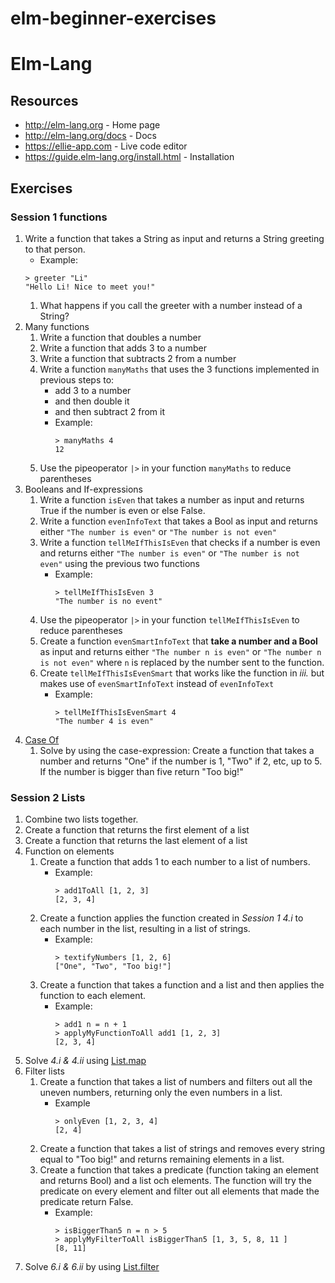 # elm-beginner-exercises
# Elm-Lang
## Resources
* http://elm-lang.org - Home page
* http://elm-lang.org/docs - Docs
* https://ellie-app.com - Live code editor
* https://guide.elm-lang.org/install.html - Installation

## Exercises
### Session 1 functions

1. Write a function that takes a String as input and returns a String greeting to that person.
   * Example: 
   ```
   > greeter "Li"
   "Hello Li! Nice to meet you!"
   ```
   1. What happens if you call the greeter with a number instead of a String?
2. Many functions
   1. Write a function that doubles a number
   2. Write a function that adds 3 to a number
   3. Write a function that subtracts 2 from a number
   4. Write a function `manyMaths` that uses the 3 functions implemented in previous steps to:
       * add 3 to a number
       * and then double it
       * and then subtract 2 from it
       - Example: 
         ```
         > manyMaths 4
         12
         ```
   5. Use the pipeoperator `|>` in your function `manyMaths` to reduce parentheses
3. Booleans and If-expressions
    1. Write a function `isEven` that takes a number as input and returns True if the number is even or else False.
    2. Write a function `evenInfoText` that takes a Bool as input and returns either `"The number is even"` or `"The number is not even"`
    3. Write a function `tellMeIfThisIsEven` that checks if a number is even and returns either `"The number is even"` or `"The number is not even"` using the previous two functions
       - Example:
         ```
         > tellMeIfThisIsEven 3
         "The number is no event"
         ```
    4. Use the pipeoperator `|>` in your function `tellMeIfThisIsEven` to reduce parentheses
    5. Create a function `evenSmartInfoText` that **take a number and a Bool** as input and returns either `"The number n is even"` or `"The number n is not even"` where `n` is replaced by the number sent to the function.
    6. Create `tellMeIfThisIsEvenSmart` that works like the function in *iii.* but makes use of `evenSmartInfoText` instead of `evenInfoText`
       - Example:
         ```
         > tellMeIfThisIsEvenSmart 4
         "The number 4 is even"
         ```
4. [Case Of](http://elm-lang.org/docs/syntax#conditionals)
   1. Solve by using the case-expression: Create a function that takes a number and returns "One" if the number is 1, "Two" if 2, etc, up to 5. If the number is bigger than five return "Too big!"
### Session 2 Lists

1. Combine two lists together.
2. Create a function that returns the first element of a list
3. Create a function that returns the last element of a list
4. Function on elements
   1. Create a function that adds 1 to each number to a list of numbers.
       - Example:
         ```
         > add1ToAll [1, 2, 3]
         [2, 3, 4]
         ```
   2. Create a function applies the function created in *Session 1 4.i* to each number in the list, resulting in a list of strings.
      - Example:
        ```
        > textifyNumbers [1, 2, 6]
        ["One", "Two", "Too big!"]
        ```
   3. Create a function that takes a function and a list and then applies the function to each element.
       - Example:
         ```
         > add1 n = n + 1 
         > applyMyFunctionToAll add1 [1, 2, 3]
         [2, 3, 4]
         ```
 5. Solve *4.i & 4.ii* using [List.map](http://package.elm-lang.org/packages/elm-lang/core/5.1.1/List#map)
 6. Filter lists
    1. Create a function that takes a list of numbers and filters out all the uneven numbers, returning only the even numbers in a list.
       - Example
         ```
         > onlyEven [1, 2, 3, 4]
         [2, 4]
         ```
    2. Create a function that takes a list of strings and removes every string equal to "Too big!" and returns remaining elements in a list.
    3. Create a function that takes a predicate (function taking an element and returns Bool) and a list och elements. The function will try the predicate on every element and filter out all elements that made the predicate return False.
       - Example:
          ```
          > isBiggerThan5 n = n > 5  
          > applyMyFilterToAll isBiggerThan5 [1, 3, 5, 8, 11 ]
          [8, 11]
          ```
7. Solve *6.i & 6.ii* by using [List.filter](http://package.elm-lang.org/packages/elm-lang/core/5.1.1/List#filter)
